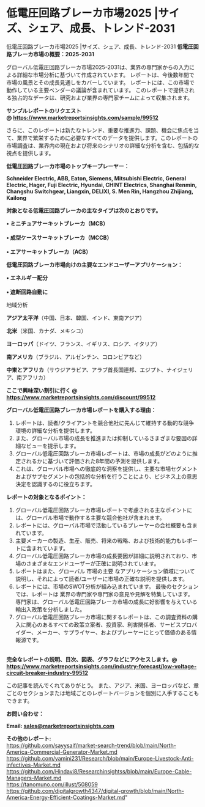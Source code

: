 # 低電圧回路ブレーカ市場2025 |サイズ、シェア、成長、トレンド-2031
 低電圧回路ブレーカ市場2025 |サイズ、シェア、成長、トレンド-2031
<strong><b>低電圧回路ブレーカ市場の概要：2025-2031</b></strong>

グローバル低電圧回路ブレーカ市場2025-2031は、業界の専門家からの入力による詳細な市場分析に基づいて作成されています。 レポートは、今後数年間で市場の風景とその成長見通しをカバーしています。 レポートには、この市場で動作している主要ベンダーの議論が含まれています。 このレポートで提供される独占的なデータは、研究および業界の専門家チームによって収集されます。

<strong>サンプルレポートのリクエスト @ <a href=https://www.marketreportsinsights.com/sample/99512>https://www.marketreportsinsights.com/sample/99512</a></strong>

さらに、このレポートは新たなトレンド、重要な推進力、課題、機会に焦点を当て、業界で繁栄するために必要なすべてのデータを提供します。このレポートの市場調査は、業界内の現在および将来のシナリオの詳細な分析を含む、包括的な視点を提供します。

<strong>低電圧回路ブレーカ市場のトップキープレーヤー：</strong>

<strong>Schneider Electric, ABB, Eaton, Siemens, Mitsubishi Electric, General Electric, Hager, Fuji Electric, Hyundai, CHINT Electrics, Shanghai Renmin, Changshu Switchgear, Liangxin, DELIXI, S. Men Rin, Hangzhou Zhijiang, Kailong</strong>

<strong><b>対象となる低電圧回路ブレーカの主なタイプは次のとおりです。</b></strong>

<strong>• ミニチュアサーキットブレーカ（MCB）<br><br>• 成型ケースサーキットブレーカ（MCCB）<br><br>• エアサーキットブレーカ（ACB）</strong>

<strong><b>低電圧回路ブレーカ市場向けの主要なエンドユーザーアプリケーション：</b></strong>

<strong>• エネルギー配分<br><br>• 遮断回路自動に</strong>

 地域分析

<strong><b>アジア太平洋</b></strong>（中国、日本、韓国、インド、東南アジア）

<strong><b>北米</b></strong>（米国、カナダ、メキシコ）

<strong><b>ヨーロッパ</b></strong>（ドイツ、フランス、イギリス、ロシア、イタリア）

<strong><b>南アメリカ</b></strong>（ブラジル、アルゼンチン、コロンビアなど）

<strong><b>中東とアフリカ</b></strong>（サウジアラビア、アラブ首長国連邦、エジプト、ナイジェリア、南アフリカ）

<strong>ここで興味深い割引に行く @ <a href=https://www.marketreportsinsights.com/discount/99512>https://www.marketreportsinsights.com/discount/99512</a></strong>

<strong><b>グローバル低電圧回路ブレーカ市場レポートを購入する理由：</b></strong>
<ol>
  <li>レポートは、読者/クライアントを競合他社に先んじて維持する動的な競争環境の詳細な分析を提供します。</li>
  <li>また、グローバル市場の成長を推進または抑制しているさまざまな要因の詳細なビューを提示します。</li>
  <li>グローバル低電圧回路ブレーカ市場レポートは、市場の成長がどのように推定されるかに基づいて評価された8年間の予測を提供します。</li>
  <li>これは、グローバル市場への徹底的な洞察を提供し、主要な市場セグメントおよびサブセグメントの包括的な分析を行うことにより、ビジネス上の意思決定を認識するのに役立ちます。</li>
</ol>
<strong><b>レポートの対象となるポイント：</b></strong>
<ol>
  <li>グローバル低電圧回路ブレーカ市場レポートで考慮される主なポイントには、グローバル市場で動作する主要な競合他社が含まれます。</li>
  <li>レポートには、グローバル市場で活動しているプレーヤーの会社概要も含まれています。</li>
  <li>主要メーカーの製造、生産、販売、将来の戦略、および技術的能力もレポートに含まれています。</li>
  <li>グローバル低電圧回路ブレーカ市場の成長要因が詳細に説明されており、市場のさまざまなエンドユーザーが正確に説明されています。</li>
  <li>レポートはまた、グローバル 市場の主要 なアプリケーション領域について説明し、それによって読者/ユーザーに市場の正確な説明を提供します。</li>
  <li>レポートには、市場のSWOT分析が組み込まれています。 最後のセクションでは、レポートは 業界の専門家や専門家の意見や見解を特集しています。 専門家は、グローバル低電圧回路ブレーカ市場の成長に好影響を与えている輸出入政策を分析しました。</li>
  <li>グローバル低電圧回路ブレーカ市場に関するレポートは、この調査資料の購入に関心のあるすべての政策立案者、投資家、利害関係者、サービスプロバイダー、メーカー、サプライヤー、およびプレーヤーにとって価値のある情報源です。</li>
</ol><br>
<strong>完全なレポートの説明、目次、図表、グラフなどにアクセスします。@ <a href=https://www.marketreportsinsights.com/industry-forecast/low-voltage-circuit-breaker-industry-99512>https://www.marketreportsinsights.com/industry-forecast/low-voltage-circuit-breaker-industry-99512</a></strong>

この記事を読んでくれてありがとう。 また、アジア、米国、ヨーロッパなど、章ごとのセクションまたは地域ごとのレポートバージョンを個別に入手することもできます。

<strong><b>お問い合わせ：</b></strong>

<strong>Email: </strong><a href=mailto:sales@marketreportsinsights.com><strong>sales@marketreportsinsights.com</strong></a>

<strong>その他のレポート:</strong>
<br>
<a href=https://github.com/sayysaif/market-search-trend/blob/main/North-America-Commercial-Generator-Market.md>https://github.com/sayysaif/market-search-trend/blob/main/North-America-Commercial-Generator-Market.md</a>
<br>
<a href=https://github.com/yamini231/Research/blob/main/Europe-Livestock-Anti-infectives-Market.md>https://github.com/yamini231/Research/blob/main/Europe-Livestock-Anti-infectives-Market.md</a>
<br>
<a href=https://github.com/Hindavi8/Researchinsightss/blob/main/Europe-Cable-Managers-Market.md>https://github.com/Hindavi8/Researchinsightss/blob/main/Europe-Cable-Managers-Market.md</a>
<br>
<a href=https://tanomuno.com/illust/508059>https://tanomuno.com/illust/508059</a>
<br>
<a href=https://github.com/digitalgrowth4347/digital-growth/blob/main/North-America-Energy-Efficient-Coatings-Market.md>https://github.com/digitalgrowth4347/digital-growth/blob/main/North-America-Energy-Efficient-Coatings-Market.md</a>"
